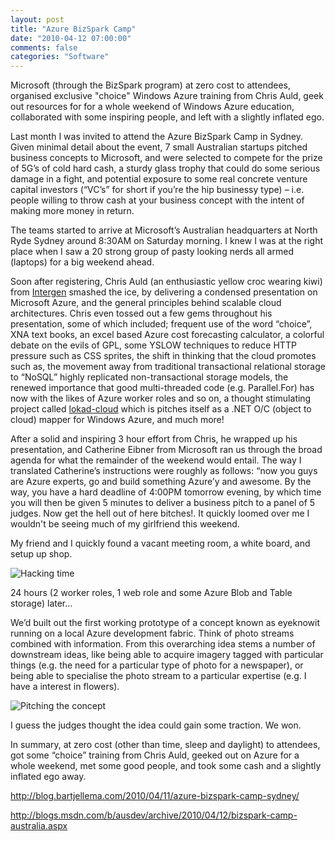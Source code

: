 ```yaml
---
layout: post
title: "Azure BizSpark Camp"
date: "2010-04-12 07:00:00"
comments: false
categories: "Software"
---
```


Microsoft (through the BizSpark program) at zero cost to attendees, organised exclusive "choice" Windows Azure training from Chris Auld, geek out resources for for a whole weekend of Windows Azure education, collaborated with some inspiring people, and left with a slightly inflated ego.

Last month I was invited to attend the Azure BizSpark Camp in Sydney. Given minimal detail about the event, 7 small Australian startups pitched business concepts to Microsoft, and were selected to compete for the prize of 5G’s of cold hard cash, a sturdy glass trophy that could do some serious damage in a fight, and potential exposure to some real concrete venture capital investors (“VC’s” for short if you’re the hip businessy type) – i.e. people willing to throw cash at your business concept with the intent of making more money in return.

The teams started to arrive at Microsoft’s Australian headquarters at North Ryde Sydney around 8:30AM on Saturday morning. I knew I was at the right place when I saw a 20 strong group of pasty looking nerds all armed (laptops) for a big weekend ahead.

Soon after registering, Chris Auld (an enthusiastic yellow croc wearing kiwi) from <a href="http://www.intergen.co.nz">Intergen</a> smashed the ice, by delivering a condensed presentation on Microsoft Azure, and the general principles behind scalable cloud architectures. Chris even tossed out a few gems throughout his presentation, some of which included; frequent use of the word “choice”, XNA text books, an excel based Azure cost forecasting calculator, a colorful debate on the evils of GPL, some YSLOW techniques to reduce HTTP pressure such as CSS sprites, the shift in thinking that the cloud promotes such as, the movement away from traditional transactional relational storage to “NoSQL” highly replicated non-transactional storage models, the renewed importance that good multi-threaded code (e.g. Parallel.For) has now with the likes of Azure worker roles and so on, a thought stimulating project called <a href="http://code.google.com/p/lokad-cloud/">lokad-cloud</a> which is pitches itself as a .NET O/C (object to cloud) mapper for Windows Azure, and much more!

After a solid and inspiring 3 hour effort from Chris, he wrapped up his presentation, and Catherine Eibner from Microsoft ran us through the broad agenda for what the remainder of the weekend would entail. The way I translated Catherine’s instructions were roughly as follows: “now you guys are Azure experts, go and build something Azure’y and awesome. By the way, you have a hard deadline of 4:00PM tomorrow evening, by which time you will then be given 5 minutes to deliver a business pitch to a panel of 5 judges. Now get the hell out of here bitches!. It quickly loomed over me I wouldn't be seeing much of my girlfriend this weekend.

My friend and I quickly found a vacant meeting room, a white board, and setup up shop.

![Hacking time](/images/b/bizspark1.jpg)

24 hours (2 worker roles, 1 web role and some Azure Blob and Table storage) later…

We’d built out the first working prototype of a concept known as eyeknowit running on a local Azure development fabric. Think of photo streams combined with information. From this overarching idea stems a number of downstream ideas, like being able to acquire imagery tagged with particular things (e.g. the need for a particular type of photo for a newspaper), or being able to specialise the photo stream to a particular expertise (e.g. I have a interest in flowers).

![Pitching the concept](/images/b/bizspark2.jpg)

I guess the judges thought the idea could gain some traction. We won.

In summary, at zero cost (other than time, sleep and daylight) to attendees, got some “choice” training from Chris Auld, geeked out on Azure for a whole weekend, met some good people, and took some cash and a slightly inflated ego away.


<a href="http://blog.bartjellema.com/2010/04/11/azure-bizspark-camp-sydney/">http://blog.bartjellema.com/2010/04/11/azure-bizspark-camp-sydney/</a>

<a href="http://blogs.msdn.com/b/ausdev/archive/2010/04/12/bizspark-camp-australia.aspx">http://blogs.msdn.com/b/ausdev/archive/2010/04/12/bizspark-camp-australia.aspx</a>


